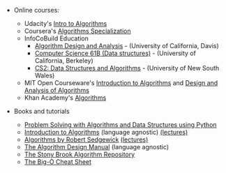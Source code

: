 - Online courses:
    - Udacity's [Intro to Algorithms](https://www.udacity.com/course/intro-to-algorithms--cs215)
    - Coursera's [Algorithms Specialization](https://www.coursera.org/specializations/algorithms)
    - InfoCoBuild Education
        - [Algorithm Design and Analysis](http://www.infocobuild.com/education/audio-video-courses/computer-science/ecs122a-fall2010-uc-davis.html) - (University of California, Davis)
        - [Computer Science 61B (Data structures)](http://www.infocobuild.com/education/audio-video-courses/computer-science/cs61b-berkeley.html) - (University of California, Berkeley)
        - [CS2: Data Structures and Algorithms](http://www.infocobuild.com/education/audio-video-courses/computer-science/cs2-data-structures-algorithms-unsw.html) - (University of New South Wales)
    - MIT Open Courseware's [Introduction to Algorithms](http://ocw.mit.edu/courses/electrical-engineering-and-computer-science/6-006-introduction-to-algorithms-fall-2011/) and [Design and Analysis of Algorithms](http://ocw.mit.edu/courses/electrical-engineering-and-computer-science/6-046j-design-and-analysis-of-algorithms-spring-2012/)
    - Khan Academy's [Algorithms](https://www.khanacademy.org/computing/computer-science/algorithms)

- Books and tutorials
	- [Problem Solving with Algorithms and Data Structures using Python](https://runestone.academy/runestone/books/published/pythonds/index.html)
	- [Introduction to Algorithms](http://www.amazon.com/Introduction-Algorithms-Thomas-H-Cormen/dp/0262033844) (language agnostic) [(lectures)](http://ocw.mit.edu/courses/electrical-engineering-and-computer-science/6-046j-introduction-to-algorithms-sma-5503-fall-2005/index.htm)
	- [Algorithms by Robert Sedgewick](http://algs4.cs.princeton.edu/home/) [(lectures)](https://www.coursera.org/course/algs4partI)
	- [The Algorithm Design Manual](http://www.amazon.com/Algorithm-Design-Manual-Steve-Skiena/dp/0387948600) (language agnostic)
	- [The Stony Brook Algorithm Repository](http://www3.cs.stonybrook.edu/~algorith/)
	- [The Big-O Cheat Sheet](http://bigocheatsheet.com/)
